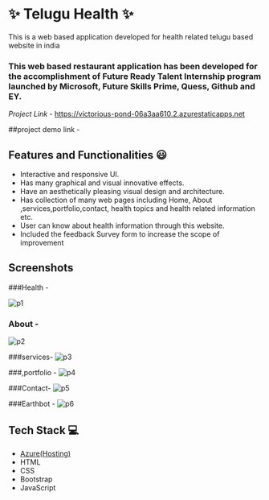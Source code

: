 # ✨ Telugu Health  ✨

This is a web based application developed for health related telugu based website in india

### This web based restaurant application has been developed for the accomplishment of Future Ready Talent Internship program launched by Microsoft, Future Skills Prime, Quess, Github and EY.


*Project Link* - https://victorious-pond-06a3aa610.2.azurestaticapps.net

##project demo link -

## Features and Functionalities 😃

- Interactive and responsive UI.
- Has many graphical and visual innovative effects.
- Have an aesthetically pleasing visual design and architecture.
- Has collection of many web pages including Home, About ,services,portfolio,contact, health topics and health related information etc.
- User can know about health information through this website.
- Included the feedback Survey form to increase the scope of improvement 

## Screenshots

 
###Health -

![p1](https://user-images.githubusercontent.com/118350717/207559159-57bd8b36-08ce-4ba6-bb00-19c6a4c0eac9.png)



### About -
![p2](https://user-images.githubusercontent.com/118350717/207559448-44e57d48-13f5-408f-82b9-812c20b29963.png)

   

###services-
![p3](https://user-images.githubusercontent.com/118350717/207559718-0cab8b9f-8d83-454d-bf28-87067d52c56a.png)

 

###,portfolio  -
![p4](https://user-images.githubusercontent.com/118350717/207559968-16ed912c-a9c6-42ab-a86b-dc436e8627ae.png)




###Contact-
![p5](https://user-images.githubusercontent.com/118350717/207562079-f51c978c-95a0-41fd-b372-0059d203652b.png)





###Earthbot -
![p6](https://user-images.githubusercontent.com/118350717/207562623-245cd9f5-a330-4725-80e0-a17470869a0a.png)




## Tech Stack 💻

- [Azure(Hosting)](https://azure.microsoft.com/en-in/features/azure-portal/)
- HTML
- CSS
- Bootstrap
- JavaScript
